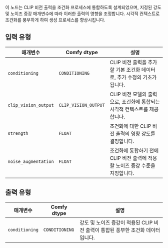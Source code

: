 
이 노드는 CLIP 비전 출력을 조건화 프로세스에 통합하도록 설계되었으며, 지정된 강도 및 노이즈 증강 매개변수에 따라 이러한 출력의 영향을 조정합니다. 시각적 컨텍스트로 조건화를 풍부하게 하여 생성 프로세스를 향상시킵니다.

## 입력 유형

| 매개변수              | Comfy dtype            | 설명 |
|------------------------|------------------------|-------------|
| `conditioning`         | `CONDITIONING`         | CLIP 비전 출력을 추가할 기본 조건화 데이터로, 추가 수정의 기초가 됩니다. |
| `clip_vision_output`   | `CLIP_VISION_OUTPUT`   | CLIP 비전 모델의 출력으로, 조건화에 통합되는 시각적 컨텍스트를 제공합니다. |
| `strength`             | `FLOAT`                | 조건화에 대한 CLIP 비전 출력의 영향 강도를 결정합니다. |
| `noise_augmentation`   | `FLOAT`                | 조건화에 통합하기 전에 CLIP 비전 출력에 적용할 노이즈 증강 수준을 지정합니다. |

## 출력 유형

| 매개변수             | Comfy dtype            | 설명 |
|-----------------------|------------------------|-------------|
| `conditioning`         | `CONDITIONING`         | 강도 및 노이즈 증강이 적용된 CLIP 비전 출력이 통합된 풍부한 조건화 데이터입니다. |
